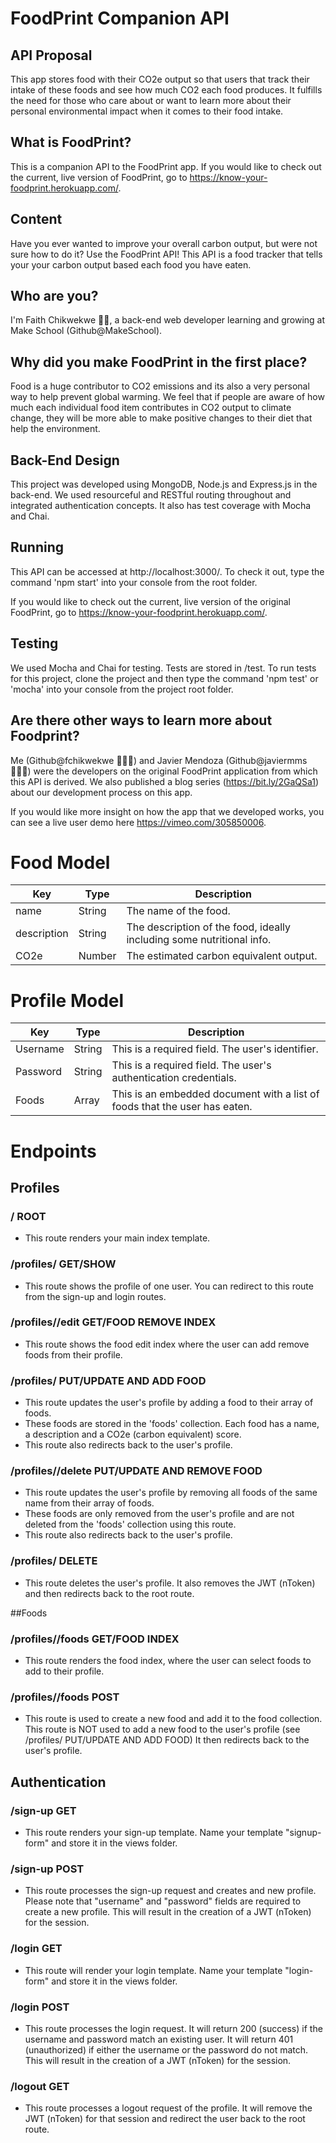 # FoodPrint Companion API

## API Proposal
This app stores food with their CO2e output so that users that track their intake of these foods and see how much CO2 each food produces. It fulfills the need for those who care about or want to learn more about their personal environmental impact when it comes to their food intake.

## What is FoodPrint?
This is a companion API to the FoodPrint app. If you would like to check out the current, live version of FoodPrint, go to https://know-your-foodprint.herokuapp.com/.

## Content
Have you ever wanted to improve your overall carbon output, but were not sure how to do it? Use the FoodPrint API! This API is a food tracker that tells your your carbon output based each food you have eaten.

## Who are you?
I'm Faith Chikwekwe 👋🏾, a back-end web developer learning and growing at Make School (Github@MakeSchool).

## Why did you make FoodPrint in the first place?
Food is a huge contributor to CO2 emissions and its also a very personal way to help prevent global warming. We feel that if people are aware of how much each individual food item contributes in CO2 output to climate change, they will be more able to make positive changes to their diet that help the environment.

## Back-End Design
This project was developed using MongoDB, Node.js and Express.js in the back-end. We used resourceful and RESTful routing throughout and integrated authentication concepts. It also has test coverage with Mocha and Chai.

## Running
This API can be accessed at http://localhost:3000/. To check it out, type the command 'npm start' into your console from the root folder.

If you would like to check out the current, live version of the original FoodPrint, go to https://know-your-foodprint.herokuapp.com/.

## Testing
We used Mocha and Chai for testing. Tests are stored in /test. To run tests for this project, clone the project and then type the command 'npm test' or 'mocha' into your console from the project root folder.

## Are there other ways to learn more about Foodprint?
Me (Github@fchikwekwe 👩🏾‍💻) and Javier Mendoza (Github@javiermms 👨🏽‍💻) were the developers on the original FoodPrint application from which this API is derived. We also published a blog series (https://bit.ly/2GaQSa1) about our development process on this app.

If you would like more insight on how the app that we developed works, you can see a live user demo here https://vimeo.com/305850006.

# Food Model

| Key | Type | Description |
|-----|-------|---------------------|
| name | String | The name of the food. |
| description | String | The description of the food, ideally including some nutritional info. |
| CO2e | Number | The estimated carbon equivalent output. |

# Profile Model
| Key | Type | Description |
|-----|------|-------|
| Username | String | This is a required field. The user's identifier. |
| Password | String | This is a required field. The user's authentication credentials. |
| Foods | Array | This is an embedded document with a list of foods that the user has eaten. |

# Endpoints

## Profiles

### / ROOT
- This route renders your main index template.

### /profiles/<id> GET/SHOW
- This route shows the profile of one user. You can redirect to this route from the sign-up and login routes.

### /profiles/<id>/edit GET/FOOD REMOVE INDEX
- This route shows the food edit index where the user can add remove foods from their profile.

### /profiles/<id> PUT/UPDATE AND ADD FOOD
- This route updates the user's profile by adding a food to their array of foods.
- These foods are stored in the 'foods' collection. Each food has a name, a description and a CO2e (carbon equivalent) score.
- This route also redirects back to the user's profile.

### /profiles/<id>/delete PUT/UPDATE AND REMOVE FOOD
- This route updates the user's profile by removing all foods of the same name from their array of foods.
- These foods are only removed from the user's profile and are not deleted from the 'foods' collection using this route.
- This route also redirects back to the user's profile.

### /profiles/<id> DELETE
- This route deletes the user's profile. It also removes the JWT (nToken) and then redirects back to the root route.


##Foods

### /profiles/<id>/foods GET/FOOD INDEX
- This route renders the food index, where the user can select foods to add to their profile.

### /profiles/<id>/foods POST
- This route is used to create a new food and add it to the food collection. This route is NOT used to add a new food to the user's profile (see /profiles/<id> PUT/UPDATE AND ADD FOOD) It then redirects back to the user's profile.

## Authentication

### /sign-up GET
- This route renders your sign-up template. Name your template "signup-form" and store it in the views folder.

### /sign-up POST
- This route processes the sign-up request and creates and new profile. Please note that "username" and "password" fields are required to create a new profile. This will result in the creation of a JWT (nToken) for the session.

### /login GET
- This route will render your login template. Name your template "login-form" and store it in the views folder.

### /login POST
- This route processes the login request. It will return 200 (success) if the username and password match an existing user. It will return 401 (unauthorized) if either the username or the password do not match. This will result in the creation of a JWT (nToken) for the session.

### /logout GET
- This route processes a logout request of the profile. It will remove the JWT (nToken) for that session and redirect the user back to the root route.

